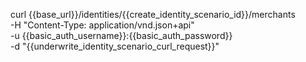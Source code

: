 
curl {{base_url}}/identities/{{create_identity_scenario_id}}/merchants \
    -H "Content-Type: application/vnd.json+api" \
    -u  {{basic_auth_username}}:{{basic_auth_password}} \
    -d "{{underwrite_identity_scenario_curl_request}}"

